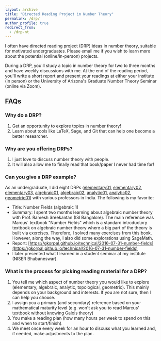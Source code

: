 ```yaml
---
layout: archive
title: "Directed Reading Project in Number Theory"
permalink: /drp/
author_profile: true
redirect_from:
  - /drp-nt
---
```


I often have directed reading project (DRP) ideas in number theory, suitable for motivated undergraduates. Please email me if you wish to learn more about the potential (online/in-person) projects. 

During a DRP, you'll study a topic in number theory for two to three months and have weekly discussions with me. At the end of the reading period, you'll write a short report and present your readings at either your institute (in person) or the University of Arizona's Graduate Number Theory Seminar (online via Zoom).

## FAQs

### Why do a DRP?

1. Get an opportunity to explore topics in number theory!
2. Learn about tools like LaTeX, Sage, and Git that can help one become a better researcher.

### Why are you offering DRPs?

1. I just love to discuss number theory with people.
2. It will also allow me to finally read that book/paper I never had time for!

### Can you give a DRP example?

As an undergraduate, I did eight DRPs ([elementary01](https://gkorpal.github.io/technical/2015-06-16-diophantine-equations), [elementary02](https://gkorpal.github.io/technical/2015-07-26-enigma-cryptanalysis), [elementary03](https://gkorpal.github.io/technical/2016-01-08-diophantine-approximations), [algebraic01](https://gkorpal.github.io/technical/2016-07-31-number-fields), [algebraic02](https://gkorpal.github.io/technical/2017-01-07-reciprocity-laws), [analytic01](https://gkorpal.github.io/technical/2017-07-15-prime-numbers), [analytic02](https://gkorpal.github.io/technical/2017-12-30-modular-forms), [geometric01](https://gkorpal.github.io/technical/2018-07-04-arithmetic-zeta-function)) with various professors in India. The following is my favorite:

- Title: Number Fields (algebraic 1)
- Summary: I spent two months learning about algebraic number theory with Prof. Ramesh Sreekantan (ISI Bangalore).  The main reference was Marcus' textbook "Number Fields" which is a standard introductory textbook on algebraic number theory where a big part of the theory is built via exercises. Therefore, I solved many exercises from this book. However, along the way, I also did some explorations using SageMath.
- Report: [https://gkorpal.github.io/technical/2016-07-31-number-fields](https://gkorpal.github.io/technical/2016-07-31-number-fields)
- I later presented what I learned in a student seminar at my institute (NISER Bhubaneswar).

### What is the process for picking reading material for a DRP?
 
1. You tell me which aspect of number theory you would like to explore (elementary, algebraic, analytic, topological, geometric). This mainly depends on your background and interests. If you are not sure, then I can help you choose.
2. I assign you a primary (and secondary) reference based on your mathematical maturity level (e.g. won't ask you to read Marcus' textbook without knowing Galois theory)
3. You make a reading plan (how many hours per week to spend on this and when to start/finish).
4. We meet once every week for an hour to discuss what you learned and, if needed, make adjustments to the plan.
